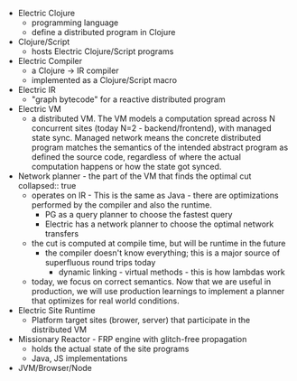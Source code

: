 - Electric Clojure
	- programming language
	- define a distributed program in Clojure
- Clojure/Script
	- hosts Electric Clojure/Script programs
- Electric Compiler
	- a Clojure -> IR compiler
	- implemented as a Clojure/Script macro
- Electric IR
	- "graph bytecode" for a reactive distributed program
- Electric VM
	- a distributed VM. The VM models a computation spread across N concurrent sites (today N=2 - backend/frontend), with managed state sync. Managed network means the concrete distributed program matches the semantics of the intended abstract program as defined the source code, regardless of where the actual computation happens or how the state got synced.
- Network planner - the part of the VM that finds the optimal cut
  collapsed:: true
	- operates on IR - This is the same as Java - there are optimizations performed by the compiler and also the runtime.
		- PG as a query planner to choose the fastest query
		- Electric has a network planner to choose the optimal network transfers
	- the cut is computed at compile time, but will be runtime in the future
		- the compiler doesn't know everything; this is a major source of superfluous round trips today
			- dynamic linking - virtual methods - this is how lambdas work
	- today, we focus on correct semantics. Now that we are useful in production, we will use production learnings to implement a planner that optimizes for real world conditions.
- Electric Site Runtime
	- Platform target sites (brower, server) that participate in the distributed VM
- Missionary Reactor - FRP engine with glitch-free propagation
	- holds the actual state of the site programs
	- Java, JS implementations
- JVM/Browser/Node